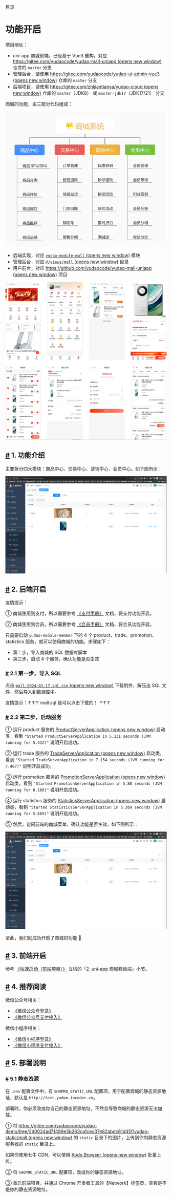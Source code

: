 目录

# 功能开启

项目地址：

*   uni-app 商城前端，已经基于 Vue3 重构，对应 [https://gitee.com/yudaocode/yudao-mall-uniapp (opens new window)](https://gitee.com/yudaocode/yudao-mall-uniapp) 仓库的 `master` 分支
*   管理后台，请使用 [https://gitee.com/yudaocode/yudao-ui-admin-vue3 (opens new window)](https://gitee.com/yudaocode/yudao-ui-admin-vue3) 仓库的 `master` 分支
*   后端项目，请使用 [https://gitee.com/zhijiantianya/yudao-cloud (opens new window)](https://gitee.com/zhijiantianya/yudao-cloud) 仓库的 `master`（JDK8） 或 `master-jdk17`（JDK17/21） 分支

商城的功能，由三部分代码组成：

![功能图](./static/mall-feature.png)

*   后端实现，对应 [`yudao-module-mall` (opens new window)](https://github.com/YunaiV/yudao-cloud/blob/master/yudao-module-mall/) 模块
*   管理后台，对应 [`@/views/mall` (opens new window)](https://github.com/yudaocode/yudao-ui-admin-vue3/tree/master/src/views/mall) 目录
*   用户前台，对应 [https://github.com/yudaocode/yudao-mall-uniapp (opens new window)](https://github.com/yudaocode/yudao-mall-uniapp) 项目

![功能图](./static/mall-preview.png)

## [#](#_1-功能介绍) 1. 功能介绍

主要拆分四大模块：商品中心、交易中心、营销中心、会员中心。如下图所示：

![功能列表](./static/第三步-01.png)

## [#](#_2-后端开启) 2. 后端开启

友情提示：

① 商城使用到支付，所以需要参考 [《支付手册》](/pay/build) 文档，将支付功能开启。

② 商城使用到会员，所以需要参考 [《会员手册》](/member/build) 文档，将会员功能开启。

只需要启动 `yudao-module-member` 下的 4 个 product、trade、promotion、statistics 服务，就可以使用商城的功能。步骤如下：

*   第二步，导入商城的 SQL 数据库脚本
*   第三步，启动 4 个服务，确认功能是否生效

### [#](#_2-1-第一步-导入-sql) 2.1 第一步，导入 SQL

点击 [`mall-2024-01-17.sql.zip` (opens new window)](https://t.zsxq.com/15mDotnaB) 下载附件，解压出 SQL 文件，然后导入到数据库中。

友情提示：↑↑↑ mall.sql 是可以点击下载的！ ↑↑↑

### [#](#_2-2-第二步-启动服务) 2.2 第二步，启动服务

① 运行 product 服务的 [ProductServerApplication (opens new window)](https://github.com/YunaiV/yudao-cloud/blob/master/yudao-module-mall/yudao-module-product-biz/src/main/java/cn/iocoder/yudao/module/product/ProductServerApplication.java) 启动类，看到 `"Started ProductServerApplication in 5.131 seconds (JVM running for 5.412)"` 说明开启成功。

② 运行 trade 服务的 [TradeServerApplication (opens new window)](https://github.com/YunaiV/yudao-cloud/blob/master/yudao-module-mall/yudao-module-product-biz/src/main/java/cn/iocoder/yudao/module/product/ProductServerApplication.java) 启动类，看到 `"Started TradeServerApplication in 7.154 seconds (JVM running for 7.467)"` 说明开启成功。

③ 运行 promotion 服务的 [PromotionServerApplication (opens new window)](https://github.com/YunaiV/yudao-cloud/blob/master/yudao-module-mall/yudao-module-trade-biz/src/main/java/cn/iocoder/yudao/module/trade/TradeServerApplication.java) 启动类，看到 `"Started PromotionServerApplication in 5.88 seconds (JVM running for 6.189)"` 说明开启成功。

④ 运行 statistics 服务的 [StatisticsServerApplication (opens new window)](https://github.com/YunaiV/yudao-cloud/blob/master/yudao-module-mall/yudao-module-promotion-biz/src/main/java/cn/iocoder/yudao/module/promotion/PromotionServerApplication.java) 启动类，看到 `"Started StatisticsServerApplication in 5.369 seconds (JVM running for 5.669)"` 说明开启成功。

⑤ 然后，访问前端的商城菜单，确认功能是否生效。如下图所示：

![确认功能是否生效](./static/第三步-01.png)

至此，我们就成功开启了商城的功能 🙂

## [#](#_3-前端开启) 3. 前端开启

参考 [《快速启动（前端项目）》](/quick-start-front/) 文档的「2. uni-app 商城移动端」小节。

## [#](#_4-推荐阅读) 4. 推荐阅读

微信公众号相关：

*   [《微信公众号登录》](/member/weixin-mp-login/)
*   [《微信公众号支付接入》](/pay/wx-pub-pay-demo/)

微信小程序相关：

*   [《微信小程序登录》](/member/weixin-lite-login/)
*   [《微信小程序支付接入》](/pay/wx-lite-pay-demo/)

## [#](#_5-部署说明) 5. 部署说明
### [#](#_5-1-静态资源) 5.1 静态资源

在 `.env` 配置文件中，有 `SHOPRO_STATIC_URL` 配置项，用于配置商城的静态资源地址，默认是 `http://test.yudao.iocoder.cn`。

部署时，你必须改成你自己的静态资源地址，不然会导致商城的静态资源无法加载。

① 将 [https://gitee.com/yudaocode/yudao-demo/tree/2d0024ad71489e5b263ca1cec07e82abdc61d45f/yudao-static/mall (opens new window)](https://gitee.com/yudaocode/yudao-demo/tree/2d0024ad71489e5b263ca1cec07e82abdc61d45f/yudao-static/mall) 的 `static` 目录下的图片，上传到你的静态资源服务器的 `static` 目录上。

如果你使用七牛 CDN，可以使用 [Kodo Browser (opens new window)](https://developer.qiniu.com/kodo/5972/kodo-browser) 批量上传。

② 将 `SHOPRO_STATIC_URL` 配置项，改成你的静态资源地址。

③ 重启前端项目，并通过 Chrome 开发者工具的【Network】标签页，查看是不是你的静态资源地址。